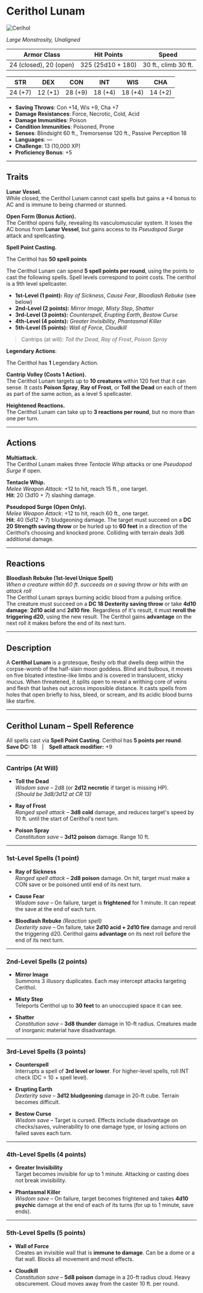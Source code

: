 # **Cerithol Lunam**

![Cerihol](/library/images/Cerithol.png)

_Large Monstrosity, Unaligned_

| **Armor Class**        | **Hit Points**    | **Speed**            |
| ---------------------- | ----------------- | -------------------- |
| 24 (closed), 20 (open) | 325 (25d10 + 180) | 30 ft., climb 30 ft. |

| STR     | DEX     | CON     | INT     | WIS     | CHA     |
| ------- | ------- | ------- | ------- | ------- | ------- |
| 24 (+7) | 12 (+1) | 28 (+9) | 18 (+4) | 18 (+4) | 14 (+2) |

- **Saving Throws**: Con +14, Wis +9, Cha +7
- **Damage Resistances**: Force, Necrotic, Cold, Acid
- **Damage Immunities**: Poison
- **Condition Immunities**: Poisoned, Prone
- **Senses**: Blindsight 60 ft., Tremorsense 120 ft., Passive Perception 18
- **Languages**: —
- **Challenge**: 13 (10,000 XP)
- **Proficiency Bonus**: +5

---

## **Traits**

**Lunar Vessel.**  
While closed, the Cerithol Lunam cannot cast spells but gains a +4 bonus to AC and is immune to being charmed or stunned.

**Open Form (Bonus Action).**  
The Cerithol opens fully, revealing its vasculomuscular system. It loses the AC bonus from **Lunar Vessel**, but gains access to its _Pseudopod Surge_ attack and spellcasting.

**Spell Point Casting.**

The Cerithol has **50 spell points**

The Cerithol Lunam can spend **5 spell points per round**, using the points to cast the following spells. Spell levels correspond to point costs. The cerithol is a 9th level spellcaster.

- **1st-Level (1 point):** _Ray of Sickness_, _Cause Fear_, _Bloodlash Rebuke_ (see below)
- **2nd-Level (2 points):** _Mirror Image_, _Misty Step_, _Shatter_
- **3rd-Level (3 points):** _Counterspell_, _Erupting Earth_, _Bestow Curse_
- **4th-Level (4 points):** _Greater Invisibility_, _Phantasmal Killer_
- **5th-Level (5 points):** _Wall of Force_, _Cloudkill_

> Cantrips (at will): _Toll the Dead_, _Ray of Frost_, _Poison Spray_

**Legendary Actions**:

The Cerithol has **1** Legendary Action.

**Cantrip Volley (Costs 1 Action).**  
The Cerithol Lunam targets up to **10 creatures** within 120 feet that it can sense. It casts **Poison Spray**, **Ray of Frost**, or **Toll the Dead** on each of them as part of the same action, as a level 5 spellcaster.

**Heightened Reactions.**  
The Cerithol Lunam can take up to **3 reactions per round**, but no more than one per turn.

---

## **Actions**

**Multiattack.**  
The Cerithol Lunam makes three _Tentacle Whip_ attacks or one _Pseudopod Surge_ if open.

**Tentacle Whip.**  
_Melee Weapon Attack_: +12 to hit, reach 15 ft., one target.  
**Hit**: 20 (3d10 + 7) slashing damage.

**Pseudopod Surge (Open Only).**  
_Melee Weapon Attack_: +12 to hit, reach 60 ft., one target.  
**Hit**: 40 (5d12 + 7) bludgeoning damage. The target must succeed on a **DC 20 Strength saving throw** or be hurled up to **60 feet** in a direction of the Cerithol’s choosing and knocked prone. Colliding with terrain deals 3d6 additional damage.

---

## **Reactions**

**Bloodlash Rebuke (1st-level Unique Spell)**  
_When a creature within 60 ft. succeeds on a saving throw or hits with an attack roll_  
The Cerithol Lunam sprays burning acidic blood from a pulsing orifice.  
The creature must succeed on a **DC 18 Dexterity saving throw** or take **4d10 damage**: **2d10 acid** and **2d10 fire**. Regardless of it's result, it must **reroll the triggering d20**, using the new result. The Cerithol gains **advantage** on the next roll it makes before the end of its next turn.

---

## **Description**

A **Cerithol Lunam** is a grotesque, fleshy orb that dwells deep within the corpse-womb of the half-slain moon goddess. Blind and bulbous, it moves on five bloated intestine-like limbs and is covered in translucent, sticky mucus. When threatened, it splits open to reveal a writhing core of veins and flesh that lashes out across impossible distance. It casts spells from holes that open briefly to hiss, bleed, or scream, and its acidic blood burns like starfire.

---

## Cerithol Lunam – Spell Reference

All spells cast via **Spell Point Casting**. Cerithol has **5 points per round**.  
**Save DC:** 18 | **Spell attack modifier:** +9

---

### Cantrips (At Will)

- **Toll the Dead**  
  _Wisdom save_ – 2d8 (or **2d12 necrotic** if target is missing HP).  
  _(Should be 3d8/3d12 at CR 13)_

- **Ray of Frost**  
  _Ranged spell attack_ – **3d8 cold** damage, and reduces target's speed by 10 ft. until the start of Cerithol's next turn.

- **Poison Spray**  
  _Constitution save_ – **3d12 poison** damage. Range 10 ft.

---

### 1st-Level Spells (1 point)

- **Ray of Sickness**  
  _Ranged spell attack_ – **2d8 poison** damage. On hit, target must make a CON save or be poisoned until end of its next turn.

- **Cause Fear**  
  _Wisdom save_ – On failure, target is **frightened** for 1 minute. It can repeat the save at the end of each turn.

- **Bloodlash Rebuke** _(Reaction spell)_  
  _Dexterity save_ – On failure, take **2d10 acid + 2d10 fire** damage and reroll the triggering d20. Cerithol gains **advantage** on its next roll before the end of its next turn.

---

### 2nd-Level Spells (2 points)

- **Mirror Image**  
  Summons 3 illusory duplicates. Each may intercept attacks targeting Cerithol.

- **Misty Step**  
  Teleports Cerithol up to **30 feet** to an unoccupied space it can see.

- **Shatter**  
  _Constitution save_ – **3d8 thunder** damage in 10-ft radius. Creatures made of inorganic material have disadvantage.

---

### 3rd-Level Spells (3 points)

- **Counterspell**  
  Interrupts a spell of **3rd level or lower**. For higher-level spells, roll INT check (DC = 10 + spell level).

- **Erupting Earth**  
  _Dexterity save_ – **3d12 bludgeoning** damage in 20-ft cube. Terrain becomes difficult.

- **Bestow Curse**  
  _Wisdom save_ – Target is cursed. Effects include disadvantage on checks/saves, vulnerability to one damage type, or losing actions on failed saves each turn.

---

### 4th-Level Spells (4 points)

- **Greater Invisibility**  
  Target becomes invisible for up to 1 minute. Attacking or casting does not break invisibility.

- **Phantasmal Killer**  
  _Wisdom save_ – On failure, target becomes frightened and takes **4d10 psychic** damage at the end of each of its turns (for up to 1 minute, save ends).

---

### 5th-Level Spells (5 points)

- **Wall of Force**  
  Creates an invisible wall that is **immune to damage**. Can be a dome or a flat wall. Blocks all movement and most effects.

- **Cloudkill**  
  _Constitution save_ – **5d8 poison** damage in a 20-ft radius cloud. Heavy obscurement. Cloud moves away from the caster 10 ft. per round.
